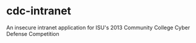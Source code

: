 cdc-intranet
============

An insecure intranet application for ISU's 2013 Community College Cyber Defense Competition
